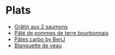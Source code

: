 # Plats

+ [Grâtin aux 2 saumons](gratin-2-saumons.md)
+ [Pâté de pommes de terre bourbonnais](pate-bourbonnais.md)
+ [Pâtes carbo by BenJ](pates-carbo-by-benj.md)
+ [Blanquette de veau](blanquette-de-veau.md)